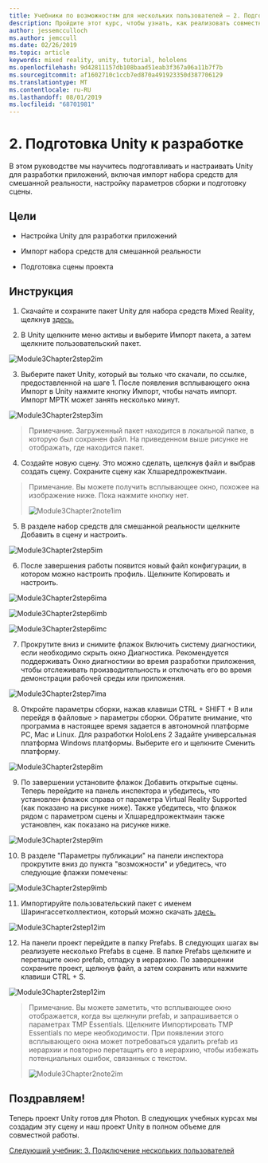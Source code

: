 ```yaml
---
title: Учебники по возможностям для нескольких пользователей — 2. Подготовка Unity к разработке
description: Пройдите этот курс, чтобы узнать, как реализовать совместное использование нескольких пользователей в приложении HoloLens 2.
author: jessemcculloch
ms.author: jemccull
ms.date: 02/26/2019
ms.topic: article
keywords: mixed reality, unity, tutorial, hololens
ms.openlocfilehash: 9d42811157db108baad51eab3f367a06a11b7f7b
ms.sourcegitcommit: af1602710c1ccb7ed870a491923350d387706129
ms.translationtype: MT
ms.contentlocale: ru-RU
ms.lasthandoff: 08/01/2019
ms.locfileid: "68701981"
---
```

# <a name="2-getting-unity-ready-for-development"></a>2. Подготовка Unity к разработке 


В этом руководстве мы научитесь подготавливать и настраивать Unity для разработки приложений, включая импорт набора средств для смешанной реальности, настройку параметров сборки и подготовку сцены.

## <a name="objectives"></a>Цели

- Настройка Unity для разработки приложений

- Импорт набора средств для смешанной реальности

- Подготовка сцены проекта

## <a name="instructions"></a>Инструкция

1. Скачайте и сохраните пакет Unity для набора средств Mixed Reality, щелкнув [здесь.](https://github.com/microsoft/MixedRealityToolkit-Unity/releases/download/v2.0.0-RC2.1/Microsoft.MixedReality.Toolkit.Unity.Foundation-v2.0.0-RC2.1.unitypackage)

2. В Unity щелкните меню активы и выберите Импорт пакета, а затем щелкните пользовательский пакет.

![Module3Chapter2step2im](images/module3chapter2step2im.PNG)

3. Выберите пакет Unity, который вы только что скачали, по ссылке, предоставленной на шаге 1. После появления всплывающего окна Импорт в Unity нажмите кнопку Импорт, чтобы начать импорт. Импорт МРТК может занять несколько минут.

![Module3Chapter2step3im](images/module3chapter2step3im.PNG)

> Примечание. Загруженный пакет находится в локальной папке, в которую был сохранен файл. На приведенном выше рисунке не отображать, где находится пакет.

4. Создайте новую сцену. Это можно сделать, щелкнув файл и выбрав создать сцену. Сохраните сцену как Хлшаредпрожектмаин.

> Примечание. Вы можете получить всплывающее окно, похожее на изображение ниже. Пока нажмите кнопку нет.
>
> ![Module3Chapter2note1im](images/module3chapter2note1im.PNG)

5. В разделе набор средств для смешанной реальности щелкните Добавить в сцену и настроить.

![Module3Chapter2step5im](images/module3chapter2step5im.PNG)

6. После завершения работы появится новый файл конфигурации, в котором можно настроить профиль. Щелкните Копировать и настроить.

![Module3Chapter2step6ima](images/module3chapter2step6ima.PNG)

![Module3Chapter2step6imb](images/module3chapter2step6imb.PNG)

![Module3Chapter2step6imc](images/module3chapter2step6imc.PNG)

7. Прокрутите вниз и снимите флажок Включить систему диагностики, если необходимо скрыть окно Диагностика. Рекомендуется поддерживать Окно диагностики во время разработки приложения, чтобы отслеживать производительность и отключать его во время демонстрации рабочей среды или приложения. 

![Module3Chapter2step7ima](images/module3chapter2step7ima.PNG)

8. Откройте параметры сборки, нажав клавиши CTRL + SHIFT + B или перейдя в файловые > параметры сборки. Обратите внимание, что программа в настоящее время задается в автономной платформе PC, Mac и Linux. Для разработки HoloLens 2 Задайте универсальная платформа Windows платформы. Выберите его и щелкните Сменить платформу.

![Module3Chapter2step8im](images/module3chapter2step8im.PNG)

9. По завершении установите флажок Добавить открытые сцены. Теперь перейдите на панель инспектора и убедитесь, что установлен флажок справа от параметра Virtual Reality Supported (как показано на рисунке ниже). Также убедитесь, что флажок рядом с параметром сцены и Хлшаредпрожектмаин также установлен, как показано на рисунке ниже.

![Module3Chapter2step9im](images/module3chapter2step9im.PNG)

10. В разделе "Параметры публикации" на панели инспектора прокрутите вниз до пункта "возможности" и убедитесь, что следующие флажки помечены:

![Module3Chapter2step9imb](images/module3chapter2step9imb.PNG)

11. Импортируйте пользовательский пакет с именем Шарингассетколлектион, который можно скачать [здесь.](https://github.com/microsoft/MixedRealityLearning/releases/tag/development)

![Module3Chapter2step12im](images/module3chapter2step11im.PNG)

12. На панели проект перейдите в папку Prefabs. В следующих шагах вы реализуете несколько Prefabs в сцене. В папке Prefabs щелкните и перетащите окно prefab, отладку в иерархию. По завершении сохраните проект, щелкнув файл, а затем сохранить или нажмите клавиши CTRL + S.

![Module3Chapter2step12im](images/module3chapter2step12im.PNG)

   > Примечание. Вы можете заметить, что всплывающее окно отображается, когда вы щелкнули prefab, и запрашивается о параметрах TMP Essentials. Щелкните Импортировать TMP Essentials по мере необходимости. При появлении этого всплывающего окна может потребоваться удалить prefab из иерархии и повторно перетащить его в иерархию, чтобы избежать потенциальных ошибок, связанных с текстом.
   >
>![Module3Chapter2note2im](images/module3chapter2note2im.PNG)


## <a name="congratulations"></a>Поздравляем!

Теперь проект Unity готов для Photon. В следующих учебных курсах мы создадим эту сцену и наш проект Unity в полном объеме для совместной работы.

[Следующий учебник: 3. Подключение нескольких пользователей](mrlearning-sharing(photon)-ch3.md)

